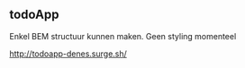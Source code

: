 ## todoApp

Enkel BEM structuur kunnen maken. Geen styling momenteel

http://todoapp-denes.surge.sh/
